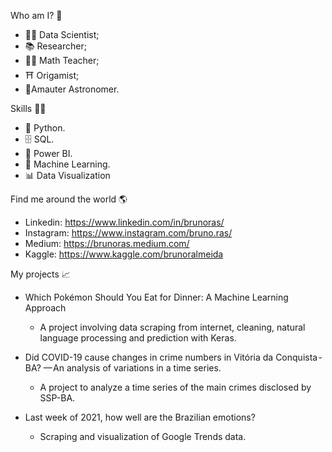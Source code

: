 Who am I? 👦

- 👩‍💻 Data Scientist;
- 📚 Researcher;
- 👩‍🏫 Math Teacher;
- ⛩ Origamist;
- 🔭Amauter Astronomer.

Skills 👩‍💻
- 🐍 Python.
- 🗄 SQL.
- 🧮 Power BI.
- 🔮 Machine Learning.
- 📊 Data Visualization

Find me around the world 🌎
- Linkedin: https://www.linkedin.com/in/brunoras/
- Instagram: https://www.instagram.com/bruno.ras/
- Medium: https://brunoras.medium.com/
- Kaggle: https://www.kaggle.com/brunoralmeida

My projects 📈
- Which Pokémon Should You Eat for Dinner: A Machine Learning Approach
   - A project involving data scraping from internet, cleaning, natural language processing and prediction with Keras.

- Did COVID-19 cause changes in crime numbers in Vitória da Conquista - BA? — An analysis of variations in a time series.
   - A project to analyze a time series of the main crimes disclosed by SSP-BA.

- Last week of 2021, how well are the Brazilian emotions?
   - Scraping and visualization of Google Trends data.




<!---
brunoras/brunoras is a ✨ special ✨ repository because its `README.md` (this file) appears on your GitHub profile.
You can click the Preview link to take a look at your changes.
--->
